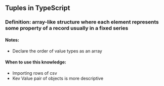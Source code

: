 ## Tuples in TypeScript

### Definition: array-like structure where each element represents some property of a record usually in a fixed series

#### Notes:

- Declare the order of value types as an array

#### When to use this knowledge:

- Importing rows of csv
- Kev Value pair of objects is more descriptive
